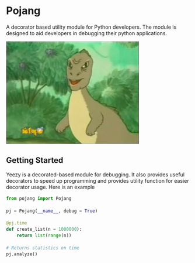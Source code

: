 # Pojang

A decorator based utility module for Python developers. The module is designed to 
aid developers in debugging their python applications.

![yee.png](yee.png)

## Getting Started

Yeezy is a decorated-based module for debugging. 
It also provides useful decorators to speed up programming and provides utility 
function for easier decorator usage. Here is an example

```python
from pojang import Pojang

pj = Pojang(__name__, debug = True)

@pj.time
def create_list(n = 1000000):
    return list(range(n))

# Returns statistics on time
pj.analyze()

```
